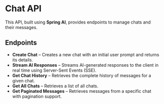 # Chat API

This API, built using **Spring AI**, provides endpoints to manage chats and their messages.

## Endpoints

- **Create Chat** – Creates a new chat with an initial user prompt and returns its details.
- **Stream AI Responses** – Streams AI-generated responses to the client in real time using Server-Sent Events (SSE).
- **Get Chat History** – Retrieves the complete history of messages for a given chat.
- **Get All Chats** – Retrieves a list of all chats.
- **Get Paginated Messages** – Retrieves messages from a specific chat with pagination support.
